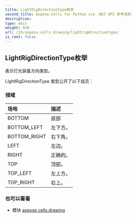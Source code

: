 ```yaml
---
title: LightRigDirectionType枚举
second_title: Aspose.Cells for Python via .NET API 参考资料
description:
type: docs
weight: 910
url: /zh/aspose.cells.drawing/lightrigdirectiontype/
is_root: false
---
```

## LightRigDirectionType枚举
表示灯光装备方向类型。



LightRigDirectionType 类型公开了以下成员：

### 领域
|场地|描述|
| :- | :- |
| BOTTOM |底部|
| BOTTOM_LEFT |左下方。|
| BOTTOM_RIGHT |右下角。|
| LEFT |左边。|
| RIGHT |正确的。|
| TOP |顶部。|
| TOP_LEFT |左上方。|
| TOP_RIGHT |右上。|



### 也可以看看
* 模块 [aspose.cells.drawing](..)

